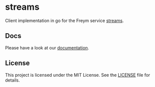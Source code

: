 # streams

Client implementation in go for the Freym service [streams](https://github.com/fraym/streams).

## Docs

Please have a look at our [documentation](https://docs.freym.becklyn.app/docs/services/streams/grpc).

## License

This project is licensed under the MIT License. See the [LICENSE](LICENSE) file for details.
